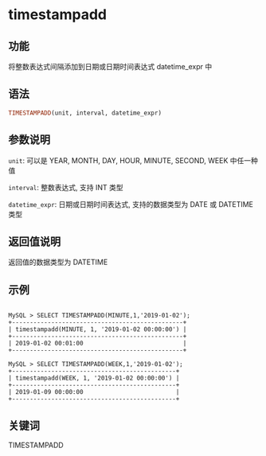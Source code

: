 # timestampadd

## 功能

将整数表达式间隔添加到日期或日期时间表达式 datetime_expr 中

## 语法

```Haskell
TIMESTAMPADD(unit, interval, datetime_expr)
```

## 参数说明

`unit`: 可以是 YEAR, MONTH, DAY, HOUR, MINUTE, SECOND, WEEK 中任一种值

`interval`: 整数表达式, 支持 INT 类型

`datetime_expr`: 日期或日期时间表达式, 支持的数据类型为 DATE 或 DATETIME 类型

## 返回值说明

返回值的数据类型为 DATETIME

## 示例

```plain text

MySQL > SELECT TIMESTAMPADD(MINUTE,1,'2019-01-02');
+------------------------------------------------+
| timestampadd(MINUTE, 1, '2019-01-02 00:00:00') |
+------------------------------------------------+
| 2019-01-02 00:01:00                            |
+------------------------------------------------+

MySQL > SELECT TIMESTAMPADD(WEEK,1,'2019-01-02');
+----------------------------------------------+
| timestampadd(WEEK, 1, '2019-01-02 00:00:00') |
+----------------------------------------------+
| 2019-01-09 00:00:00                          |
+----------------------------------------------+
```

## 关键词

TIMESTAMPADD
